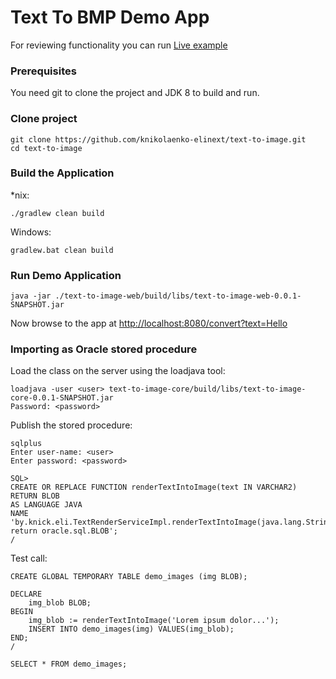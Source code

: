 # Text To BMP Demo App

For reviewing functionality you can run [Live example](http://139.59.147.15:8080/convert?text=Lorem%20ipsum%20dolor%20sit%20amet,%20consectetur%20adipiscing%20elit.%20Aliquam%20non%20massa%20consequat,%20tristique%20est%20vitae,%20luctus%20ante.%20Cras%20a%20aliquam%20sapien,%20ut%20faucibus%20enim.%20Nam%20ligula%20ante,%20varius%20sed%20ultricies%20non,%20hendrerit%20vitae%20lacus.%20Integer%20non%20elit%20vitae%20felis%20blandit%20blandit.%20Etiam%20venenatis%20massa%20quis%20odio%20sodales%20cursus.%20Sed%20et%20fermentum%20nisl.%20Etiam%20id%20porttitor%20nunc.)

### Prerequisites

You need git to clone the project and JDK 8 to build and run.

### Clone project

```
git clone https://github.com/knikolaenko-elinext/text-to-image.git
cd text-to-image
```
	
### Build the Application

*nix:
```
./gradlew clean build
```

Windows:
```
gradlew.bat clean build
```

### Run Demo Application

```
java -jar ./text-to-image-web/build/libs/text-to-image-web-0.0.1-SNAPSHOT.jar
```
Now browse to the app at [http://localhost:8080/convert?text=Hello](http://localhost:8080/convert?text=Hello)

### Importing as Oracle stored procedure

Load the class on the server using the loadjava tool:
```
loadjava -user <user> text-to-image-core/build/libs/text-to-image-core-0.0.1-SNAPSHOT.jar
Password: <password>
```

Publish the stored procedure:
```
sqlplus
Enter user-name: <user>
Enter password: <password>

SQL>
CREATE OR REPLACE FUNCTION renderTextIntoImage(text IN VARCHAR2) RETURN BLOB
AS LANGUAGE JAVA 
NAME 'by.knick.eli.TextRenderServiceImpl.renderTextIntoImage(java.lang.String) return oracle.sql.BLOB';
/
```

Test call:
```
CREATE GLOBAL TEMPORARY TABLE demo_images (img BLOB);

DECLARE 
	img_blob BLOB;
BEGIN
	img_blob := renderTextIntoImage('Lorem ipsum dolor...');
	INSERT INTO demo_images(img) VALUES(img_blob);
END;
/

SELECT * FROM demo_images;

```